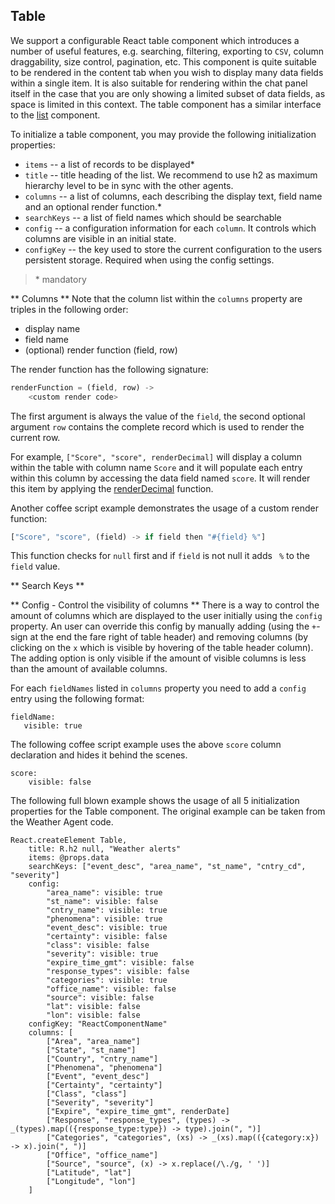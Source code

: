 ## Table

We support a configurable React table component which introduces a number of useful features, e.g. searching, filtering, exporting to `CSV`, column draggability, size control, pagination, etc. This component is quite suitable to be rendered in the content tab when you wish to display many data fields within a single item. It is also suitable for rendering within the chat panel itself in the case that you are only showing a limited subset of data fields, as space is limited in this context. The table component has a similar interface to the [list](./React_Lists.md) component.

To initialize a table component, you may provide the following initialization properties:
- `items` -- a list of records to be displayed*
- `title` -- title heading of the list. We recommend to use h2 as maximum hierarchy level to be in sync with the other agents.
- `columns` -- a list of columns, each describing the display text, field name and an optional render function.*
- `searchKeys` -- a list of field names which should be searchable
- `config` -- a configuration information for each `column`. It controls which columns are visible in an initial state. 
- `configKey` -- the key used to store the current configuration to the users persistent storage. Required when using the config settings. 

> \* mandatory


** Columns **
Note that the column list within the `columns` property are triples in the following order:
- display name
- field name
- (optional) render function (field, row)

The render function has the following signature:

``` javascript
renderFunction = (field, row) ->
	<custom render code>
```
The first argument is always the value of the `field`, the second optional argument `row` contains the complete record which is used to render the current row. 

For example, `["Score", "score", renderDecimal]` will display a column within the table with column name `Score` and it will populate each entry within this column by accessing the data field named `score`. It will render this item by applying the [renderDecimal](../Frontend.md#global-functions) function.

Another coffee script example demonstrates the usage of a custom render function:

``` javascript
["Score", "score", (field) -> if field then "#{field} %"]
```
This function checks for `null` first and if `field` is not null it adds ` %` to the `field` value.

** Search Keys **

** Config - Control the visibility of columns **
There is a way to control the amount of columns which are displayed to the user initially using the `config` property. An user can override this config by manually adding (using the `+`-sign at the end the fare right of table header) and removing columns (by clicking on the `x` which is visible by hovering of the table header column). The adding option is only visible if the amount of visible columns is less than the amount of available columns.
 
For each `fieldNames` listed in `columns` property you need to add a `config` entry using the following format:


```
fieldName:
   visible: true
 ```

The following coffee script example uses the above `score` column declaration and hides it behind the scenes.

```
score:
    visible: false
```

The following full blown example shows the usage of all 5 initialization properties for the Table component.
The original example can be taken from the Weather Agent code.

```
React.createElement Table,
    title: R.h2 null, "Weather alerts"
    items: @props.data
    searchKeys: ["event_desc", "area_name", "st_name", "cntry_cd", "severity"]
    config: 
        "area_name": visible: true
        "st_name": visible: false
        "cntry_name": visible: true
        "phenomena": visible: true
        "event_desc": visible: true
        "certainty": visible: false
        "class": visible: false
        "severity": visible: true
        "expire_time_gmt": visible: false
        "response_types": visible: false
        "categories": visible: true
        "office_name": visible: false
        "source": visible: false
        "lat": visible: false
        "lon": visible: false
    configKey: "ReactComponentName"
    columns: [
        ["Area", "area_name"]
        ["State", "st_name"]
        ["Country", "cntry_name"]
        ["Phenomena", "phenomena"]
        ["Event", "event_desc"]
        ["Certainty", "certainty"]
        ["Class", "class"]
        ["Severity", "severity"]
        ["Expire", "expire_time_gmt", renderDate]
        ["Response", "response_types", (types) -> _(types).map(({response_type:type}) -> type).join(", ")]
        ["Categories", "categories", (xs) -> _(xs).map(({category:x}) -> x).join(", ")]
        ["Office", "office_name"]
        ["Source", "source", (x) -> x.replace(/\./g, ' ')]
        ["Latitude", "lat"]
        ["Longitude", "lon"]
    ]

```
